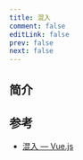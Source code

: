 ```yaml
---
title: 混入
comment: false
editLink: false
prev: false
next: false
---
```


## 简介


## 参考

- [混入 — Vue.js](https://v2.cn.vuejs.org/v2/guide/mixins.html)
